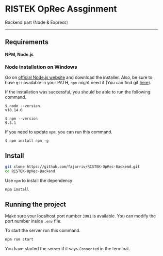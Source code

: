 # RISTEK OpRec Assginment

Backend part (Node & Express)

---

## Requirements

#### NPM, Node.js

### Node installation on Windows

Go on [official Node.js website](https://nodejs.org/) and download the installer.
Also, be sure to have `git` available in your PATH, `npm` might need it (You can find git [here](https://git-scm.com/)).

If the installation was successful, you should be able to run the following command.

    $ node --version
    v18.14.0

    $ npm --version
    9.3.1

If you need to update `npm`, you can run this command.

    $ npm install npm -g

## Install
```bash
git clone https://github.com/fajarriv/RISTEK-OpRec-Backend.git
cd RISTEK-OpRec-Backend
```

Use `npm` to install the dependency
```bash
npm install
```
## Running the project
Make sure your localhost port number `3001` is available. You can modify the port number inside `.env` file.

To start the server run this command.
```bash
npm run start
```
You have started the server if it says `Connected` in the terminal.
